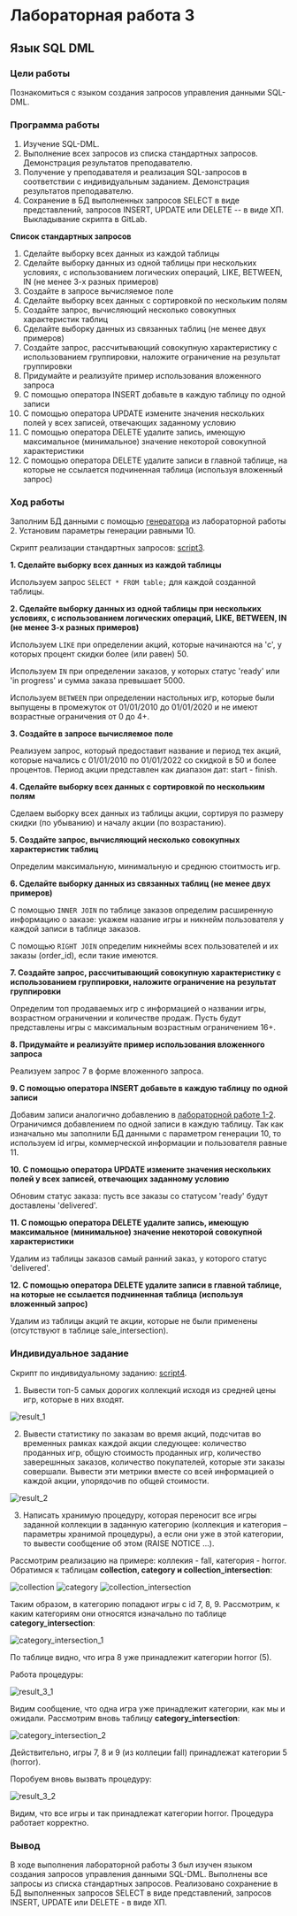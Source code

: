 # Лабораторная работа 3

## Язык SQL DML

### Цели работы
Познакомиться с языком создания запросов управления данными SQL-DML.

### Программа работы
1. Изучение SQL-DML.
2. Выполнение всех запросов из списка стандартных запросов. Демонстрация результатов преподавателю.
3. Получение у преподавателя и реализация SQL-запросов в соответствии с индивидуальным заданием. Демонстрация результатов преподавателю.
4. Сохранение в БД выполненных запросов SELECT в виде представлений, запросов INSERT, UPDATE или DELETE -- в виде ХП. Выкладывание скрипта в GitLab.

**Список стандартных запросов**
1. Сделайте выборку всех данных из каждой таблицы
2. Сделайте выборку данных из одной таблицы при нескольких условиях, с использованием логических операций, LIKE, BETWEEN, IN (не менее 3-х разных примеров)
3. Создайте в запросе вычисляемое поле
4. Сделайте выборку всех данных с сортировкой по нескольким полям
5. Создайте запрос, вычисляющий несколько совокупных характеристик таблиц
6. Сделайте выборку данных из связанных таблиц (не менее двух примеров)
7. Создайте запрос, рассчитывающий совокупную характеристику с использованием группировки, наложите ограничение на результат группировки
8. Придумайте и реализуйте пример использования вложенного запроса
9. С помощью оператора INSERT добавьте в каждую таблицу по одной записи
10. С помощью оператора UPDATE измените значения нескольких полей у всех записей, отвечающих заданному условию
11. С помощью оператора DELETE удалите запись, имеющую максимальное (минимальное) значение некоторой совокупной характеристики
12. С помощью оператора DELETE удалите записи в главной таблице, на которые не ссылается подчиненная таблица (используя вложенный запрос)

### Ход работы

Заполним БД данными с помощью [генератора](https://gitlab.icc.spbstu.ru/rejmer.id/db-course/-/blob/lab2/main.py) из лабораторной работы 2. Установим параметры генерации равными 10.

Скрипт реализации стандартных запросов: [script3](https://gitlab.icc.spbstu.ru/rejmer.id/db-course/-/blob/lab3/script3.sql).

**1. Сделайте выборку всех данных из каждой таблицы**

Используем запрос `SELECT * FROM table;` для каждой созданной таблицы.

**2. Сделайте выборку данных из одной таблицы при нескольких условиях, с использованием логических операций, LIKE, BETWEEN, IN (не менее 3-х разных примеров)**

Используем `LIKE` при определении акций, которые начинаются на 'c', у которых процент скидки более (или равен) 50.

Используем `IN` при определении заказов, у которых статус 'ready' или 'in progress' и сумма заказа превышает 5000.

Используем `BETWEEN` при определении настольных игр, которые были выпущены в промежуток от 01/01/2010 до 01/01/2020 и не имеют возрастные ограничения от 0 до 4+.

**3. Создайте в запросе вычисляемое поле**

Реализуем запрос, который предоставит название и период тех акций, которые начались с 01/01/2010 по 01/01/2022 со скидкой в 50 и более процентов.
Период акции представлен как диапазон дат: start   -   finish.

**4. Сделайте выборку всех данных с сортировкой по нескольким полям**

Сделаем выборку всех данных из таблицы акции, сортируя по размеру скидки (по убыванию) и началу акции (по возрастанию).

**5. Создайте запрос, вычисляющий несколько совокупных характеристик таблиц**

Определим максимальную, минимальную и среднюю стоитмость игр.

**6. Сделайте выборку данных из связанных таблиц (не менее двух примеров)**

С помощью `INNER JOIN` по таблице заказов определим расширенную информацию о заказе: укажем назание игры и никнейм пользователя у каждой записи в таблице заказов. 

С помощью `RIGHT JOIN` определим никнеймы всех пользователей и их заказы (order_id), если такие имеются.  

**7. Создайте запрос, рассчитывающий совокупную характеристику с использованием группировки, наложите ограничение на результат группировки**

Определим топ продаваемых игр с информацией о названии игры, возрастном ограничении и количестве продаж. Пусть будут представлены игры с максимальным возрастным ограничением 16+.

**8. Придумайте и реализуйте пример использования вложенного запроса**

Реализуем запрос 7 в форме вложенного запроса.

**9. С помощью оператора INSERT добавьте в каждую таблицу по одной записи**

Добавим записи аналогично добавлению в [лабораторной работе 1-2](https://gitlab.icc.spbstu.ru/rejmer.id/db-course/-/blob/lab1-2/script2.sql).
Ограничимся добавлением по одной записи в каждую таблицу. Так как изначально мы заполнили БД данными с параметром генерации 10, то используем id игры, коммерческой информации и пользователя равные 11. 

**10. С помощью оператора UPDATE измените значения нескольких полей у всех записей, отвечающих заданному условию**

Обновим статус заказа: пусть все заказы со статусом 'ready' будут доставлены 'delivered'.

**11. С помощью оператора DELETE удалите запись, имеющую максимальное (минимальное) значение некоторой совокупной характеристики**

Удалим из таблицы заказов самый ранний заказ, у которого статус 'delivered'.

**12. С помощью оператора DELETE удалите записи в главной таблице, на которые не ссылается подчиненная таблица (используя вложенный запрос)**

Удалим из таблицы акций те акции, которые не были применены (отсутствуют в таблице sale_intersection).

### Индивидуальное задание

Скрипт по индивидуальному заданию: [script4](https://gitlab.icc.spbstu.ru/rejmer.id/db-course/-/blob/lab3/script4.sql). 

1. Вывести топ-5 самых дорогих коллекций исходя из средней цены игр, которые в них входят.

![result_1](results/result_1.jpg)

2. Вывести статистику по заказам во время акций, подсчитав во временных рамках каждой акции следующее: количество проданных игр, общую стоимость проданных игр, количество заверешнных заказов, количество покупателей, которые эти заказы совершали. Вывести эти метрики вместе со всей информацией о каждой акции, упорядочив по общей стоимости.

![result_2](results/result_2.jpg)

3. Написать хранимую процедуру, которая переносит все игры заданной коллекции в заданную категорию (коллекция и категория – параметры хранимой процедуры), а если они уже в этой категории, то вывести сообщение об этом (RAISE NOTICE ...).

Рассмотрим реализацию на примере: коллекия - fall, категория - horror. <br>
Обратимся к таблицам **collection, category и collection_intersection**:

![collection](results/collection.jpg)
![category](results/category.jpg)
![collection_intersection](results/collection_intersection.jpg)

Таким образом, в категорию попадают игры с id 7, 8, 9. Рассмотрим, к каким категориям они относятся изначально по таблице **category_intersection**:

![category_intersection_1](results/category_intersection_before.jpg)

По таблице видно, что игра 8 уже принадлежит категории horror (5).

Работа процедуры:

![result_3_1](results/result_3_1.jpg)

Видим сообщение, что одна игра уже принадлежит категории, как мы и ожидали. Рассмотрим вновь таблицу **category_intersection**:

![category_intersection_2](results/category_intersection_after.jpg)

Действительно, игры 7, 8 и 9 (из коллеции fall) принадлежат категории 5 (horror).

Поробуем вновь вызвать процедуру:

![result_3_2](results/result_3_2.jpg)

Видим, что все игры и так принадлежат категории horror. Процедура работает корректно.

### Вывод
В ходе выполнения лабораторной работы 3 был изучен языком создания запросов управления данными SQL-DML. Выполнены все запросы из списка стандартных запросов. Реализовано сохранение в БД выполненных запросов SELECT в виде представлений, запросов INSERT, UPDATE или DELETE - в виде ХП. 
